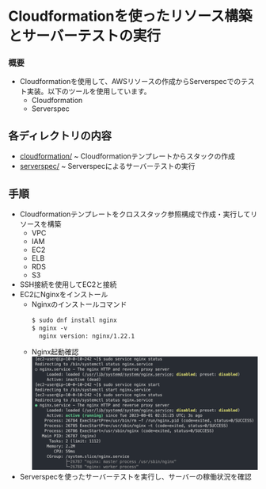 # Cloudformationを使ったリソース構築とサーバーテストの実行
### 概要
* Cloudformationを使用して、AWSリソースの作成からServerspecでのテスト実装。以下のツールを使用しています。
  * Cloudformation
  * Serverspec

## 各ディレクトリの内容

* [cloudformation/](https://github.com/shino-taira/aws_practice/tree/main/cloudformation) ~ Cloudformationテンプレートからスタックの作成
* [serverspec/](https://github.com/shino-taira/aws_practice/tree/main/serverspec) ~ Serverspecによるサーバーテストの実行

## 手順
* Cloudformationテンプレートをクロススタック参照構成で作成・実行してリソースを構築
  * VPC
  * IAM
  * EC2
  * ELB
  * RDS
  * S3
* SSH接続を使用してEC2と接続
* EC2にNginxをインストール
  * Nginxのインストールコマンド
    ```
    $ sudo dnf install nginx
    $ nginx -v
      nginx version: nginx/1.22.1
    ```
  * Nginx起動確認
![NginxActive](NginxActive.png)
* Serverspecを使ったサーバーテストを実行し、サーバーの稼働状況を確認
